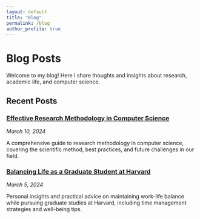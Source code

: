 ```yaml
---
layout: default
title: "Blog"
permalink: /blog
author_profile: true
---
```


# Blog Posts

Welcome to my blog! Here I share thoughts and insights about research, academic life, and computer science.

## Recent Posts

### [Effective Research Methodology in Computer Science](/assets/blog_posts/research-methodology.html)
*March 10, 2024*

A comprehensive guide to research methodology in computer science, covering the scientific method, best practices, and future challenges in our field.

### [Balancing Life as a Graduate Student at Harvard](/assets/blog_posts/grad-school-life.html)
*March 5, 2024*

Personal insights and practical advice on maintaining work-life balance while pursuing graduate studies at Harvard, including time management strategies and well-being tips.

